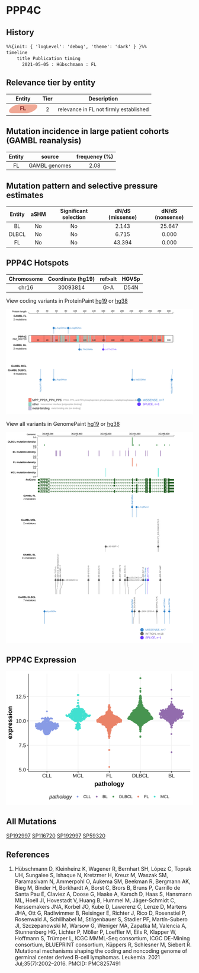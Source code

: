 # PPP4C

## History
```mermaid
%%{init: { 'logLevel': 'debug', 'theme': 'dark' } }%%
timeline
    title Publication timing
      2021-05-05 : Hübschmann : FL
```

## Relevance tier by entity

|Entity|Tier|Description                           |
|:------:|:----:|--------------------------------------|
|![FL](images/icons/FL_tier2.png)    |2   |relevance in FL not firmly established|

## Mutation incidence in large patient cohorts (GAMBL reanalysis)

|Entity|source       |frequency (%)|
|:------:|:-------------:|:-------------:|
|FL    |GAMBL genomes|2.08         |

## Mutation pattern and selective pressure estimates

|Entity|aSHM|Significant selection|dN/dS (missense)|dN/dS (nonsense)|
|:------:|:----:|:---------------------:|:----------------:|:----------------:|
|BL    |No  |No                   | 2.143          |25.647          |
|DLBCL |No  |No                   | 6.715          | 0.000          |
|FL    |No  |No                   |43.394          | 0.000          |


## PPP4C Hotspots

| Chromosome |Coordinate (hg19) | ref>alt | HGVSp | 
 | :---:| :---: | :--: | :---: |
| chr16 | 30093814 | G>A | D54N |

View coding variants in ProteinPaint [hg19](https://morinlab.github.io/LLMPP/GAMBL/PPP4C_protein.html)  or [hg38](https://morinlab.github.io/LLMPP/GAMBL/PPP4C_protein_hg38.html)

![](images/proteinpaint/PPP4C_NM_002720.svg)

View all variants in GenomePaint [hg19](https://morinlab.github.io/LLMPP/GAMBL/PPP4C.html)  or [hg38](https://morinlab.github.io/LLMPP/GAMBL/PPP4C_hg38.html)

![](images/proteinpaint/PPP4C.svg)

## PPP4C Expression
![](images/gene_expression/PPP4C_by_pathology.svg)
<!-- ORIGIN: hubschmannMutationalMechanismsShaping2021b -->
<!-- FL: hubschmannMutationalMechanismsShaping2021b -->

## All Mutations

[SP192997](https://www.bcgsc.ca/downloads/morinlab/GAMBL/MALY/SP192997.html)
[SP116720](https://www.bcgsc.ca/downloads/morinlab/GAMBL/MALY/SP116720.html)
[SP192997](https://www.bcgsc.ca/downloads/morinlab/GAMBL/MALY/SP192997.html)
[SP59320](https://www.bcgsc.ca/downloads/morinlab/GAMBL/MALY/SP59320.html)

## References
1.  Hübschmann D, Kleinheinz K, Wagener R, Bernhart SH, López C, Toprak UH, Sungalee S, Ishaque N, Kretzmer H, Kreuz M, Waszak SM, Paramasivam N, Ammerpohl O, Aukema SM, Beekman R, Bergmann AK, Bieg M, Binder H, Borkhardt A, Borst C, Brors B, Bruns P, Carrillo de Santa Pau E, Claviez A, Doose G, Haake A, Karsch D, Haas S, Hansmann ML, Hoell JI, Hovestadt V, Huang B, Hummel M, Jäger-Schmidt C, Kerssemakers JNA, Korbel JO, Kube D, Lawerenz C, Lenze D, Martens JHA, Ott G, Radlwimmer B, Reisinger E, Richter J, Rico D, Rosenstiel P, Rosenwald A, Schillhabel M, Stilgenbauer S, Stadler PF, Martín-Subero JI, Szczepanowski M, Warsow G, Weniger MA, Zapatka M, Valencia A, Stunnenberg HG, Lichter P, Möller P, Loeffler M, Eils R, Klapper W, Hoffmann S, Trümper L, ICGC MMML-Seq consortium, ICGC DE-Mining consortium, BLUEPRINT consortium, Küppers R, Schlesner M, Siebert R. Mutational mechanisms shaping the coding and noncoding genome of germinal center derived B-cell lymphomas. Leukemia. 2021 Jul;35(7):2002–2016. PMCID: PMC8257491
